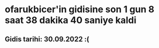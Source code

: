 # ofarukbicer'in gidisine son 1 gun 8 saat 38 dakika 40 saniye kaldi

## Gidis tarihi: 30.09.2022 :(